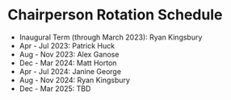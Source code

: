 # Chairperson Rotation Schedule

- Inaugural Term (through March 2023): Ryan Kingsbury
- Apr - Jul 2023: Patrick Huck
- Aug - Nov 2023: Alex Ganose
- Dec - Mar 2024: Matt Horton
- Apr - Jul 2024: Janine George
- Aug - Nov 2024: Ryan Kingsbury
- Dec - Mar 2025: TBD
